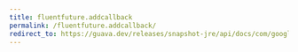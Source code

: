 ```yaml
---
title: fluentfuture.addcallback
permalink: /fluentfuture.addcallback/
redirect_to: https://guava.dev/releases/snapshot-jre/api/docs/com/google/common/util/concurrent/FluentFuture.html#addCallback-com.google.common.util.concurrent.FutureCallback-java.util.concurrent.Executor-
---
```

